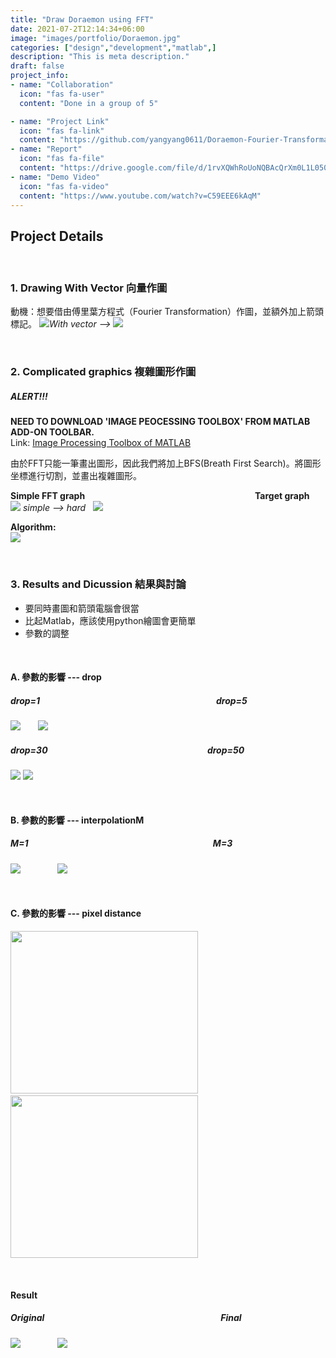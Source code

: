 ```yaml
---
title: "Draw Doraemon using FFT"
date: 2021-07-2T12:14:34+06:00
image: "images/portfolio/Doraemon.jpg"
categories: ["design","development","matlab",]
description: "This is meta description."
draft: false
project_info:
- name: "Collaboration"
  icon: "fas fa-user"
  content: "Done in a group of 5"

- name: "Project Link"
  icon: "fas fa-link"
  content: "https://github.com/yangyang0611/Doraemon-Fourier-Transformation"
- name: "Report"
  icon: "fas fa-file"
  content: "https://drive.google.com/file/d/1rvXQWhRoUoNQBAcQrXm0L1L050q7vLT5/view?usp=sharing"
- name: "Demo Video"
  icon: "fas fa-video"
  content: "https://www.youtube.com/watch?v=C59EEE6kAqM"
---
```



## **Project Details**

&nbsp;
### **1. Drawing With Vector 向量作圖**
動機：想要借由傅里葉方程式（Fourier Transformation）作圖，並額外加上箭頭標記。
![](https://imgur.com/dp0k0K1l.jpg)*With vector -->* ![](https://imgur.com/PEBkfPLl.jpg)

&nbsp;
### **2. Complicated graphics 複雜圖形作圖**
##### **ALERT!!!** <br>
**NEED TO DOWNLOAD 'IMAGE PEOCESSING TOOLBOX' FROM MATLAB ADD-ON TOOLBAR.**<br>
Link: <a href="https://www.mathworks.com/products/image.html" target="_blank">Image Processing Toolbox of MATLAB</a>

由於FFT只能一筆畫出圖形，因此我們將加上BFS(Breath First Search)。將圖形坐標進行切割，並畫出複雜圖形。

**Simple FFT graph &nbsp; &nbsp; &nbsp; &nbsp; &nbsp; &nbsp; &nbsp;&nbsp; &nbsp; &nbsp; &nbsp; &nbsp; &nbsp; &nbsp; &nbsp; &nbsp; &nbsp; &nbsp; &nbsp; &nbsp; &nbsp; &nbsp; &nbsp; &nbsp; &nbsp; &nbsp; &nbsp; &nbsp; &nbsp; &nbsp; &nbsp; &nbsp; &nbsp; &nbsp; &nbsp; &nbsp; &nbsp; &nbsp; &nbsp; &nbsp; &nbsp; Target graph**<br>
![](https://imgur.com/i3aA40Wl.jpg) *simple --> hard* &nbsp;
![](https://imgur.com/ZzttRnnl.jpg)

**Algorithm:**<br>
![](https://imgur.com/97OD83Hl.jpg)

&nbsp;
### **3. Results and Dicussion 結果與討論**
- 要同時畫圖和箭頭電腦會很當
- 比起Matlab，應該使用python繪圖會更簡單
- 參數的調整

&nbsp;
#### A. **參數的影響 --- drop**
##### **drop=1 &nbsp; &nbsp; &nbsp; &nbsp; &nbsp; &nbsp; &nbsp; &nbsp; &nbsp; &nbsp; &nbsp; &nbsp; &nbsp; &nbsp; &nbsp; &nbsp; &nbsp; &nbsp; &nbsp; &nbsp; &nbsp; &nbsp; &nbsp; &nbsp; &nbsp; &nbsp; &nbsp; &nbsp; &nbsp; &nbsp; &nbsp; &nbsp; &nbsp; &nbsp; &nbsp; &nbsp; &nbsp; &nbsp; &nbsp; &nbsp; &nbsp; &nbsp; drop=5**<br>
![](https://imgur.com/4v4mCanl.jpg) &nbsp; &nbsp; &nbsp;
![](https://imgur.com/1NUxJGOl.jpg)


##### **drop=30 &nbsp; &nbsp; &nbsp; &nbsp; &nbsp; &nbsp; &nbsp; &nbsp; &nbsp; &nbsp; &nbsp; &nbsp; &nbsp; &nbsp; &nbsp; &nbsp; &nbsp; &nbsp; &nbsp; &nbsp; &nbsp; &nbsp; &nbsp; &nbsp; &nbsp; &nbsp; &nbsp; &nbsp; &nbsp; &nbsp; &nbsp; &nbsp; &nbsp; &nbsp; &nbsp; &nbsp; &nbsp; &nbsp; drop=50**<br>
![](https://imgur.com/ss20UPvl.jpg)
![](https://imgur.com/fXLIw0xl.jpg)

&nbsp;
#### **B. 參數的影響 --- interpolationM**
##### **M=1 &nbsp; &nbsp; &nbsp; &nbsp; &nbsp; &nbsp; &nbsp; &nbsp; &nbsp; &nbsp; &nbsp; &nbsp; &nbsp; &nbsp; &nbsp; &nbsp; &nbsp; &nbsp; &nbsp; &nbsp; &nbsp; &nbsp; &nbsp; &nbsp; &nbsp; &nbsp; &nbsp; &nbsp; &nbsp; &nbsp; &nbsp; &nbsp; &nbsp; &nbsp; &nbsp; &nbsp; &nbsp; &nbsp; &nbsp; &nbsp; &nbsp; &nbsp; &nbsp; &nbsp; M=3**<br>
![](https://imgur.com/6POPK4Yl.jpg) &nbsp; &nbsp; &nbsp; &nbsp; &nbsp; &nbsp; &nbsp;
![](https://imgur.com/xUdhFDTl.jpg)

&nbsp;
#### **C. 參數的影響 --- pixel distance**<br>

<img src="https://media.giphy.com/media/kZWz98A96CSLC3RO2b/giphy.gif" width="300" height="260">
 &nbsp; &nbsp; &nbsp; &nbsp; &nbsp; &nbsp; &nbsp; &nbsp; &nbsp;
<img src="https://media.giphy.com/media/CcKSYu0HEGzty46TID/giphy.gif" width="300" height="260">

&nbsp;
#### **Result**
##### **Original &nbsp; &nbsp; &nbsp; &nbsp; &nbsp; &nbsp; &nbsp; &nbsp; &nbsp; &nbsp; &nbsp; &nbsp; &nbsp; &nbsp; &nbsp; &nbsp; &nbsp; &nbsp; &nbsp; &nbsp; &nbsp; &nbsp; &nbsp; &nbsp; &nbsp; &nbsp; &nbsp; &nbsp; &nbsp; &nbsp; &nbsp; &nbsp; &nbsp; &nbsp; &nbsp; &nbsp; &nbsp; &nbsp; &nbsp; &nbsp; &nbsp; &nbsp; Final**<br>
![](https://imgur.com/ZzttRnnm.jpg) &nbsp; &nbsp; &nbsp; &nbsp; &nbsp; &nbsp; &nbsp;
![](https://imgur.com/yfI4EP5l.jpg)

&nbsp;
##
